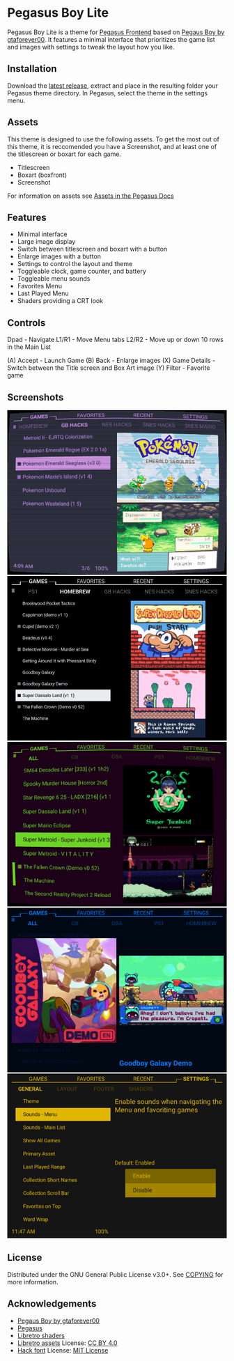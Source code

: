 # Pegasus Boy Lite
Pegasus Boy Lite is a theme for [Pegasus Frontend](https://pegasus-frontend.org) based on [Pegaus Boy by gtaforever00](https://github.com/gtaforever00/pegasus-boy).  It features a minimal interface that prioritizes the game list and images with settings to tweak the layout how you like.

## Installation
Download the [latest release](https://github.com/tap0119/PegasusBoyLite/releases/tag), extract and place in the resulting folder your Pegasus theme directory. In Pegasus, select the theme in the settings menu.

## Assets
This theme is designed to use the following assets. To get the most out of this theme, it is reccomended you have a Screenshot, and at least one of the titlescreen or boxart for each game. 

- Titlescreen
- Boxart (boxfront)
- Screenshot

For information on assets see [Assets in the Pegasus Docs](https://pegasus-frontend.org/docs/user-guide/meta-assets/)

## Features
- Minimal interface
- Large image display
- Switch between titlescreen and boxart with a button
- Enlarge images with a button
- Settings to control the layout and theme
- Toggleable clock, game counter, and battery
- Toggleable menu sounds
- Favorites Menu
- Last Played Menu
- Shaders providing a CRT look

## Controls
Dpad              - Navigate
L1/R1             - Move Menu tabs
L2/R2             - Move up or down 10 rows in the Main List

(A) Accept        - Launch Game
(B) Back          - Enlarge images
(X) Game Details  - Switch between the Title screen and Box Art image 
(Y) Filter        - Favorite game


## Screenshots

![1|150](./assets/screenshots/1.png)
![2|150](./assets/screenshots/2.png)
![3|150](./assets/screenshots/3.png)
![4|150](./assets/screenshots/4.png)
![5|150](./assets/screenshots/5.png)


## License

Distributed under the GNU General Public License v3.0+. See [COPYING](COPYING) for more information.

## Acknowledgements

- [Pegaus Boy by gtaforever00](https://github.com/gtaforever00/pegasus-boy)
- [Pegasus](https://pegasus-frontend.org/)
- [Libretro shaders](https://github.com/libretro/slang-shaders)
- [Libretro assets](https://github.com/libretro/retroarch-assets)
  License: [CC BY 4.0](assets/retroarch-assets/COPYING)
- [Hack font](https://github.com/source-foundry/Hack)
  License: [MIT License](assets/fonts/Hack/LICENSE.md)

